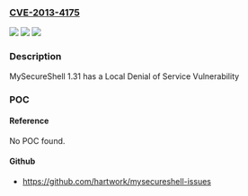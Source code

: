 ### [CVE-2013-4175](https://cve.mitre.org/cgi-bin/cvename.cgi?name=CVE-2013-4175)
![](https://img.shields.io/static/v1?label=Product&message=MySecureShell&color=blue)
![](https://img.shields.io/static/v1?label=Version&message=n%2Fa&color=blue)
![](https://img.shields.io/static/v1?label=Vulnerability&message=denial%20of%20service&color=brighgreen)

### Description

MySecureShell 1.31 has a Local Denial of Service Vulnerability

### POC

#### Reference
No POC found.

#### Github
- https://github.com/hartwork/mysecureshell-issues

